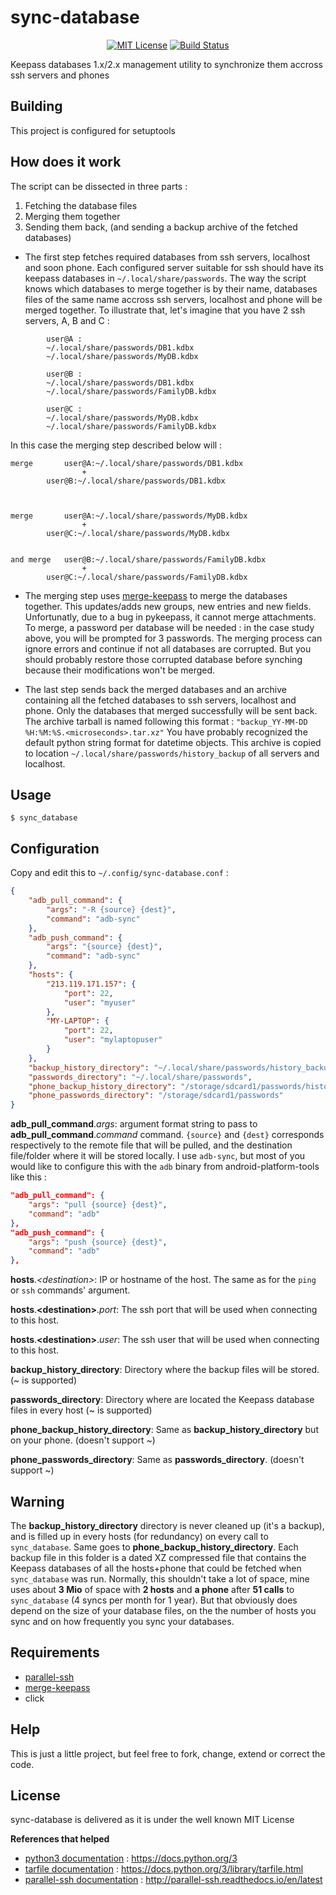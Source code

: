 # sync-database

<p align="center">
      <a href="https://scott-hamilton.mit-license.org/"><img alt="MIT License" src="https://img.shields.io/badge/License-MIT-525252.svg?labelColor=292929&logo=creative%20commons&style=for-the-badge" /></a>
	  <a href="https://github.com/SCOTT-HAMILTON/sync-database/actions"><img alt="Build Status" src="https://img.shields.io/github/workflow/status/SCOTT-HAMILTON/sync-database/CI?logo=github-actions&style=for-the-badge" /></a>
</p>

Keepass databases 1.x/2.x management utility to synchronize them
accross ssh servers and phones

## Building

This project is configured for setuptools

## How does it work

The script can be dissected in three parts :
1. Fetching the database files
2. Merging them together
3. Sending them back, (and sending a backup archive of the fetched databases)

 - The first step fetches required databases from ssh servers, localhost and
 soon phone. Each configured server suitable for ssh should have its
keepass databases in `~/.local/share/passwords`. The way the script
knows which databases to merge together is by their name, databases
files of the same name accross ssh servers, localhost and phone will be merged
together. To illustrate that, let's imagine that you
have 2 ssh servers, A, B and C :

```
		user@A :
		~/.local/share/passwords/DB1.kdbx
		~/.local/share/passwords/MyDB.kdbx

		user@B :
		~/.local/share/passwords/DB1.kdbx
		~/.local/share/passwords/FamilyDB.kdbx

		user@C :
		~/.local/share/passwords/MyDB.kdbx
		~/.local/share/passwords/FamilyDB.kdbx
```

In this case the merging step described below will :

```
merge		user@A:~/.local/share/passwords/DB1.kdbx
				+
		user@B:~/.local/share/passwords/DB1.kdbx



merge		user@A:~/.local/share/passwords/MyDB.kdbx
				+
		user@C:~/.local/share/passwords/MyDB.kdbx


and merge	user@B:~/.local/share/passwords/FamilyDB.kdbx
				+
		user@C:~/.local/share/passwords/FamilyDB.kdbx
```

 - The merging step uses [merge-keepass](https://github.com/SCOTT-HAMILTON/merge-keepass)
 to merge the databases together. This updates/adds new groups, new entries and new fields.
 Unfortunatly, due to a bug in pykeepass, it cannot merge attachments. To merge,
 a password per database will be needed : in the case study above, you will be prompted for 3 passwords.
 The merging process can ignore errors and continue if not all databases are corrupted.
 But you should probably restore those corrupted database before synching because their modifications won't be merged.

 - The last step sends back the merged databases and an archive containing all the fetched
 databases to ssh servers, localhost and phone. Only the databases that merged successfully will be sent back.
 The archive tarball is named following this format : `"backup_YY-MM-DD %H:%M:%S.<microseconds>.tar.xz"`
 You have probably recognized the default python string format for datetime objects.
 This archive is copied to location `~/.local/share/passwords/history_backup` of all servers and localhost.

## Usage
```shell_session
$ sync_database
```

## Configuration
Copy and edit this to `~/.config/sync-database.conf` :
```json
{
    "adb_pull_command": {
        "args": "-R {source} {dest}",
        "command": "adb-sync"
    },
    "adb_push_command": {
        "args": "{source} {dest}",
        "command": "adb-sync"
    },
    "hosts": {
        "213.119.171.157": {
            "port": 22,
            "user": "myuser"
        },
        "MY-LAPTOP": {
            "port": 22,
            "user": "mylaptopuser"
        }
    },
    "backup_history_directory": "~/.local/share/passwords/history_backup",
    "passwords_directory": "~/.local/share/passwords",
    "phone_backup_history_directory": "/storage/sdcard1/passwords/history_backup",
    "phone_passwords_directory": "/storage/sdcard1/passwords"
}
```
**adb_pull_command**.*args*: argument format string to pass to **adb_pull_command**.*command* command.
`{source}` and `{dest}` corresponds respectively to the remote file that will be pulled, and the destination file/folder where it will be stored locally.
I use `adb-sync`, but most of you would like to configure this with the `adb` binary from android-platform-tools like this :
```json
"adb_pull_command": {
	"args": "pull {source} {dest}",
	"command": "adb"
},
"adb_push_command": {
	"args": "push {source} {dest}",
	"command": "adb"
},
```
**hosts**.*\<destination\>*: IP or hostname of the host. The same as for the `ping` or `ssh` commands' argument.

**hosts**.**\<destination\>**.*port*: The ssh port that will be used when connecting to this host.

**hosts**.**\<destination\>**.*user*: The ssh user that will be used when connecting to this host.

**backup_history_directory**: Directory where the backup files will be stored. (~ is supported)

**passwords_directory**: Directory where are located the Keepass database files in every host (~ is supported)

**phone_backup_history_directory**: Same as **backup_history_directory** but on your phone. (doesn't support ~)

**phone_passwords_directory**: Same as **passwords_directory**. (doesn't support ~)

## Warning
The **backup_history_directory** directory is never cleaned up (it's a backup), and is filled up in every hosts (for redundancy) on every call to `sync_database`. Same goes to **phone_backup_history_directory**. Each backup file in this folder is a dated XZ compressed file that contains the Keepass databases of all the hosts+phone that could be fetched when `sync_database` was run. Normally, this shouldn't take a lot of space, mine uses about **3 Mio** of space with **2 hosts** and **a phone** after **51 calls** to `sync_database` (4 syncs per month for 1 year). But that obviously does depend on the size of your database files, on the the number of hosts you sync and on how frequently you sync your databases.

## Requirements
 - [parallel-ssh](https://github.com/ParallelSSH/parallel-ssh)
 - [merge-keepass](https://github.com/SCOTT-HAMILTON/merge-keepass)
 - click

## Help
This is just a little project, but feel free to fork, change, extend or correct the code.

## License
sync-database is delivered as it is under the well known MIT License

**References that helped**
 - [python3 documentation] : <https://docs.python.org/3>
 - [tarfile documentation] : <https://docs.python.org/3/library/tarfile.html>
 - [parallel-ssh documentation] : <http://parallel-ssh.readthedocs.io/en/latest>

[//]: # (These are reference links used in the body of this note and get stripped out when the markdown processor does its job. There is no need to format nicely because it shouldn't be seen. Thanks SO - http://stackoverflow.com/questions/4823468/store-comments-in-markdown-syntax)

   [python3 documentation]: <https://docs.python.org/3>
   [tarfile documentation]: <https://docs.python.org/3/library/tarfile.html>
   [parallel-ssh documentation]: <http://parallel-ssh.readthedocs.io/en/latest>
